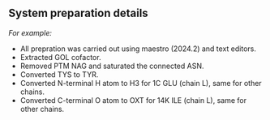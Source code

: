 ## System preparation details

_For example:_

* All prepration was carried out using maestro (2024.2) and text editors.
* Extracted GOL cofactor.
* Removed PTM NAG and saturated the connected ASN.
* Converted TYS to TYR.
* Converted N-terminal H atom to H3 for 1C GLU (chain L), same for other chains.
* Converted C-terminal O atom to OXT for 14K ILE (chain L), same for other chains.
